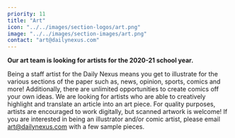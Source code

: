 ```yaml
---
priority: 11
title: "Art"
icon: "../../images/section-logos/art.png"
image: "../../images/section-images/art.png"
contact: "art@dailynexus.com"
---
```

**Our art team is looking for artists for the 2020-21 school year.**

Being a staff artist for the Daily Nexus means you get to illustrate for the various sections of the paper such as, news, opinion, sports, comics and more! Additionally, there are unlimited opportunities to create comics off your own ideas. We are looking for artists who are able to creatively highlight and translate an article into an art piece. For quality purposes, artists are encouraged to work digitally, but scanned artwork is welcome! If you are interested in being an illustrator and/or comic artist, please email art@dailynexus.com with a few sample pieces.
